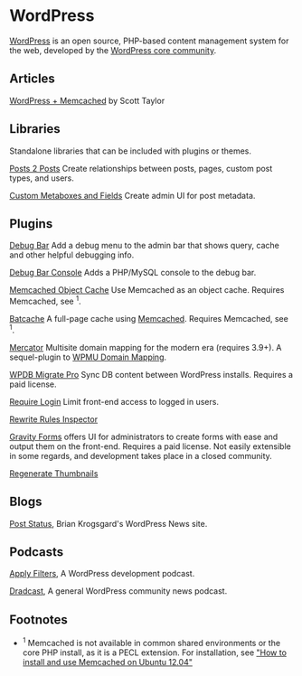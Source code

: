 WordPress
=

[WordPress](http://wordpress.org/) is an open source, PHP-based content management system for the web, developed by the [WordPress core community](http://make.wordpress.org/core/).

## Articles

[WordPress + Memcached](http://scotty-t.com/2012/01/20/wordpress-memcached/) by Scott Taylor

## Libraries

Standalone libraries that can be included with plugins or themes.

[Posts 2 Posts](https://github.com/scribu/wp-posts-to-posts/) Create relationships between posts, pages, custom post types, and users.

[Custom Metaboxes and Fields](https://github.com/WebDevStudios/Custom-Metaboxes-and-Fields-for-WordPress) Create admin UI for post metadata.

## Plugins

[Debug Bar](https://wordpress.org/plugins/debug-bar/) Add a debug menu to the admin bar that shows query, cache and other helpful debugging info.

[Debug Bar Console](https://wordpress.org/plugins/debug-bar-console/) Adds a PHP/MySQL console to the debug bar.

[Memcached Object Cache](https://wordpress.org/plugins/memcached/) Use Memcached as an object cache. Requires Memcached, see <sup>1</sup>.

[Batcache](https://github.com/Automattic/batcache) A full-page cache using [Memcached](http://memcached.org/). Requires Memcached, see <sup>1</sup>.

[Mercator](https://github.com/humanmade/Mercator) Multisite domain mapping for the modern era (requires 3.9+). A sequel-plugin to [WPMU Domain Mapping](http://wordpress.org/plugins/wordpress-mu-domain-mapping/).

[WPDB Migrate Pro](https://deliciousbrains.com/wp-migrate-db-pro/) Sync DB content between WordPress installs. Requires a paid license.

[Require Login](https://github.com/manovotny/wordpress-require-login) Limit front-end access to logged in users.

[Rewrite Rules Inspector](https://wordpress.org/plugins/rewrite-rules-inspector/)

[Gravity Forms](http://www.gravityforms.com/) offers UI for administrators to create forms with ease and output them on the front-end. Requires a paid license. Not easily extensible in some regards, and development takes place in a closed community.

[Regenerate Thumbnails](https://wordpress.org/plugins/regenerate-thumbnails/)
## Blogs

[Post Status](http://www.poststat.us/), Brian Krogsgard's WordPress News site.

## Podcasts

[Apply Filters](http://applyfilters.fm/), A WordPress development podcast.

[Dradcast](http://dradcast.com/), A general WordPress community news podcast.

## Footnotes

* <sup>1</sup> Memcached is not available in common shared environments or the core PHP install, as it is a PECL extension. For installation, see ["How to install and use Memcached on Ubuntu 12.04"](php.md)